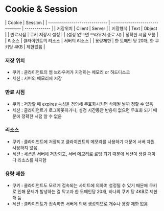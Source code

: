 # Cookie & Session

| Cookie                         | Session                          |
| ------------------------------ | -------------------------------- | ------------- |
| 저장위치                       | Client                           | Server        |
| 저장형식                       | Text                             | Object        |
| 만료시점                       | 쿠키 저장시 설정                 |
| (설정 없으면 브라우저 종료 시) | 정확한 시점 모름                 |
| 리소스                         | 클라이언트의 리소스              | 서버의 리소스 |
| 용량제한                       | 한 도메인 당 20개, 한 쿠키당 4KB | 제한없음      |

### 저장 위치

-   쿠키 : 클라이언트의 웹 브라우저가 지정하는 메모리 or 하드디스크
-   세션 : 서버의 메모리에 저장

### 만료 시점

-   쿠키 : 저장할 때 expires 속성을 정의해 무효화시키면 삭제될 날짜 정할 수 있음
-   세션 : 클라이언트가 로그아웃하거나, 설정 시간동안 반응이 없으면 무효화 되기 때문에 정확한 시점 알 수 없음

### 리소스

-   쿠키 : 클라이언트에 저장되고 클라이언트의 메모리를 사용하기 때문에 서버 자원 사용하지 않음
-   세션 : 세션은 서버에 저장되고, 서버 메모리로 로딩 되기 때문에 세션이 생길 때마다 리소스를 차지함

### 용량 제한

-   쿠키 : 클라이언트도 모르게 접속되는 사이트에 의하여 설정될 수 있기 때문에 쿠키로 인해 문제가 발생하는 걸 막고자 한 도메인당 20개, 하나의 쿠키 당 4KB로 제한해 둠
-   세션 : 클라이언트가 접속하면 서버에 의해 생성되므로 개수나 용량 제한 없음
